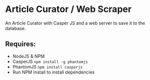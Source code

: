 # Article Curator / Web Scraper
An Article Curator with Casper JS and a web server to save it to the database.

## Requires:
* NodeJS & NPM
* CasperJS `npm install -g phantomjs`
* PhantomJS `npm install casperjs`
* Run NPM Install to install dependencies

